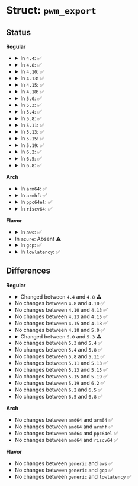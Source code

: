 # Struct: <code>pwm_export</code>

## Status
<b>Regular</b>
<ul>
<li>
<details>
<summary>In <code>4.4</code>: ✅</summary>

```c
struct pwm_export {
    struct device child;
    struct pwm_device *pwm;
};
```
</details>
</li>
<li>
<details>
<summary>In <code>4.8</code>: ✅</summary>

```c
struct pwm_export {
    struct device child;
    struct pwm_device *pwm;
    struct mutex lock;
};
```
</details>
</li>
<li>
<details>
<summary>In <code>4.10</code>: ✅</summary>

```c
struct pwm_export {
    struct device child;
    struct pwm_device *pwm;
    struct mutex lock;
};
```
</details>
</li>
<li>
<details>
<summary>In <code>4.13</code>: ✅</summary>

```c
struct pwm_export {
    struct device child;
    struct pwm_device *pwm;
    struct mutex lock;
};
```
</details>
</li>
<li>
<details>
<summary>In <code>4.15</code>: ✅</summary>

```c
struct pwm_export {
    struct device child;
    struct pwm_device *pwm;
    struct mutex lock;
};
```
</details>
</li>
<li>
<details>
<summary>In <code>4.18</code>: ✅</summary>

```c
struct pwm_export {
    struct device child;
    struct pwm_device *pwm;
    struct mutex lock;
};
```
</details>
</li>
<li>
<details>
<summary>In <code>5.0</code>: ✅</summary>

```c
struct pwm_export {
    struct device child;
    struct pwm_device *pwm;
    struct mutex lock;
};
```
</details>
</li>
<li>
<details>
<summary>In <code>5.3</code>: ✅</summary>

```c
struct pwm_export {
    struct device child;
    struct pwm_device *pwm;
    struct mutex lock;
    struct pwm_state suspend;
};
```
</details>
</li>
<li>
<details>
<summary>In <code>5.4</code>: ✅</summary>

```c
struct pwm_export {
    struct device child;
    struct pwm_device *pwm;
    struct mutex lock;
    struct pwm_state suspend;
};
```
</details>
</li>
<li>
<details>
<summary>In <code>5.8</code>: ✅</summary>

```c
struct pwm_export {
    struct device child;
    struct pwm_device *pwm;
    struct mutex lock;
    struct pwm_state suspend;
};
```
</details>
</li>
<li>
<details>
<summary>In <code>5.11</code>: ✅</summary>

```c
struct pwm_export {
    struct device child;
    struct pwm_device *pwm;
    struct mutex lock;
    struct pwm_state suspend;
};
```
</details>
</li>
<li>
<details>
<summary>In <code>5.13</code>: ✅</summary>

```c
struct pwm_export {
    struct device child;
    struct pwm_device *pwm;
    struct mutex lock;
    struct pwm_state suspend;
};
```
</details>
</li>
<li>
<details>
<summary>In <code>5.15</code>: ✅</summary>

```c
struct pwm_export {
    struct device child;
    struct pwm_device *pwm;
    struct mutex lock;
    struct pwm_state suspend;
};
```
</details>
</li>
<li>
<details>
<summary>In <code>5.19</code>: ✅</summary>

```c
struct pwm_export {
    struct device child;
    struct pwm_device *pwm;
    struct mutex lock;
    struct pwm_state suspend;
};
```
</details>
</li>
<li>
<details>
<summary>In <code>6.2</code>: ✅</summary>

```c
struct pwm_export {
    struct device child;
    struct pwm_device *pwm;
    struct mutex lock;
    struct pwm_state suspend;
};
```
</details>
</li>
<li>
<details>
<summary>In <code>6.5</code>: ✅</summary>

```c
struct pwm_export {
    struct device child;
    struct pwm_device *pwm;
    struct mutex lock;
    struct pwm_state suspend;
};
```
</details>
</li>
<li>
<details>
<summary>In <code>6.8</code>: ✅</summary>

```c
struct pwm_export {
    struct device child;
    struct pwm_device *pwm;
    struct mutex lock;
    struct pwm_state suspend;
};
```
</details>
</li>
</ul>
<b>Arch</b>
<ul>
<li>
<details>
<summary>In <code>arm64</code>: ✅</summary>

```c
struct pwm_export {
    struct device child;
    struct pwm_device *pwm;
    struct mutex lock;
    struct pwm_state suspend;
};
```
</details>
</li>
<li>
<details>
<summary>In <code>armhf</code>: ✅</summary>

```c
struct pwm_export {
    struct device child;
    struct pwm_device *pwm;
    struct mutex lock;
    struct pwm_state suspend;
};
```
</details>
</li>
<li>
<details>
<summary>In <code>ppc64el</code>: ✅</summary>

```c
struct pwm_export {
    struct device child;
    struct pwm_device *pwm;
    struct mutex lock;
    struct pwm_state suspend;
};
```
</details>
</li>
<li>
<details>
<summary>In <code>riscv64</code>: ✅</summary>

```c
struct pwm_export {
    struct device child;
    struct pwm_device *pwm;
    struct mutex lock;
    struct pwm_state suspend;
};
```
</details>
</li>
</ul>
<b>Flavor</b>
<ul>
<li>
<details>
<summary>In <code>aws</code>: ✅</summary>

```c
struct pwm_export {
    struct device child;
    struct pwm_device *pwm;
    struct mutex lock;
    struct pwm_state suspend;
};
```
</details>
</li>
<li>
In <code>azure</code>: Absent ⚠️
</li>
<li>
<details>
<summary>In <code>gcp</code>: ✅</summary>

```c
struct pwm_export {
    struct device child;
    struct pwm_device *pwm;
    struct mutex lock;
    struct pwm_state suspend;
};
```
</details>
</li>
<li>
<details>
<summary>In <code>lowlatency</code>: ✅</summary>

```c
struct pwm_export {
    struct device child;
    struct pwm_device *pwm;
    struct mutex lock;
    struct pwm_state suspend;
};
```
</details>
</li>
</ul>

## Differences
<b>Regular</b>
<ul>
<li>
<details>
<summary>Changed between <code>4.4</code> and <code>4.8</code> ⚠️</summary>
<ul>
<li>
<b>Field added. </b>
<code>struct mutex lock</code>
</li>
</ul>
</details>
</li>
<li>
No changes between <code>4.8</code> and <code>4.10</code> ✅
</li>
<li>
No changes between <code>4.10</code> and <code>4.13</code> ✅
</li>
<li>
No changes between <code>4.13</code> and <code>4.15</code> ✅
</li>
<li>
No changes between <code>4.15</code> and <code>4.18</code> ✅
</li>
<li>
No changes between <code>4.18</code> and <code>5.0</code> ✅
</li>
<li>
<details>
<summary>Changed between <code>5.0</code> and <code>5.3</code> ⚠️</summary>
<ul>
<li>
<b>Field added. </b>
<code>struct pwm_state suspend</code>
</li>
</ul>
</details>
</li>
<li>
No changes between <code>5.3</code> and <code>5.4</code> ✅
</li>
<li>
No changes between <code>5.4</code> and <code>5.8</code> ✅
</li>
<li>
No changes between <code>5.8</code> and <code>5.11</code> ✅
</li>
<li>
No changes between <code>5.11</code> and <code>5.13</code> ✅
</li>
<li>
No changes between <code>5.13</code> and <code>5.15</code> ✅
</li>
<li>
No changes between <code>5.15</code> and <code>5.19</code> ✅
</li>
<li>
No changes between <code>5.19</code> and <code>6.2</code> ✅
</li>
<li>
No changes between <code>6.2</code> and <code>6.5</code> ✅
</li>
<li>
No changes between <code>6.5</code> and <code>6.8</code> ✅
</li>
</ul>
<b>Arch</b>
<ul>
<li>
No changes between <code>amd64</code> and <code>arm64</code> ✅
</li>
<li>
No changes between <code>amd64</code> and <code>armhf</code> ✅
</li>
<li>
No changes between <code>amd64</code> and <code>ppc64el</code> ✅
</li>
<li>
No changes between <code>amd64</code> and <code>riscv64</code> ✅
</li>
</ul>
<b>Flavor</b>
<ul>
<li>
No changes between <code>generic</code> and <code>aws</code> ✅
</li>
<li>
No changes between <code>generic</code> and <code>gcp</code> ✅
</li>
<li>
No changes between <code>generic</code> and <code>lowlatency</code> ✅
</li>
</ul>
